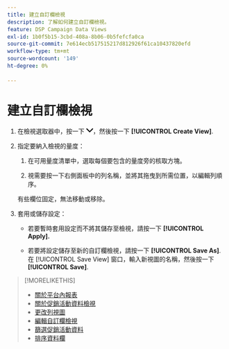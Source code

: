 ```yaml
---
title: 建立自訂欄檢視
description: 了解如何建立自訂欄檢視。
feature: DSP Campaign Data Views
exl-id: 1b0f5b15-3cbd-408a-8b06-0b5fefcfa0ca
source-git-commit: 7e614ecb517515217d812926f61ca10437820efd
workflow-type: tm+mt
source-wordcount: '149'
ht-degree: 0%

---
```


# 建立自訂欄檢視

1. 在檢視選取器中，按一下 ![向下箭頭](/help/dsp/assets/chevron-down.png)，然後按一下 **[!UICONTROL Create View]**.

1. 指定要納入檢視的量度：

   1. 在可用量度清單中，選取每個要包含的量度旁的核取方塊。

   1. 視需要按一下右側面板中的列名稱，並將其拖曳到所需位置，以編輯列順序。

   有些欄位固定，無法移動或移除。

1. 套用或儲存設定：

   * 若要暫時套用設定而不將其儲存至檢視，請按一下 **[!UICONTROL Apply].**

   * 若要將設定儲存至新的自訂欄檢視，請按一下 **[!UICONTROL Save As]**. 在 [!UICONTROL Save View] 窗口，輸入新視圖的名稱，然後按一下 **[!UICONTROL Save]**.

>[!MORELIKETHIS]
>
>* [關於平台內報表](campaign-reports-about.md)
>* [關於促銷活動資料檢視](campaign-data-views-about.md)
>* [更改列視圖](column-view-change.md)
>* [編輯自訂欄檢視](column-view-edit.md)
>* [篩選促銷活動資料](campaign-data-filter.md)
>* [排序資料欄](campaign-data-sort.md)

